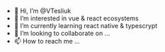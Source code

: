 - 👋 Hi, I’m @VTesliuk
- 👀 I’m interested in vue & react ecosystems
- 🌱 I’m currently learning react native & typescrypt
- 💞️ I’m looking to collaborate on ...
- 📫 How to reach me ...

<!---
VTesliuk/VTesliuk is a ✨ special ✨ repository because its `README.md` (this file) appears on your GitHub profile.
You can click the Preview link to take a look at your changes.
--->
